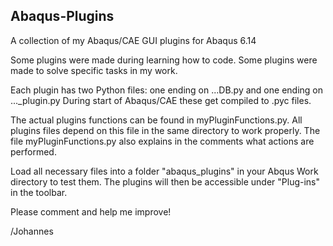 ## Abaqus-Plugins
A collection of my Abaqus/CAE GUI plugins for Abaqus 6.14

Some plugins were made during learning how to code.
Some plugins were made to solve specific tasks in my work.

Each plugin has two Python files: one ending on ...DB.py and one ending on ..._plugin.py
During start of Abaqus/CAE these get compiled to .pyc files.

The actual plugins functions can be found in myPluginFunctions.py.
All plugins files depend on this file in the same directory to work properly.
The file myPluginFunctions.py also explains in the comments what actions are performed.

Load all necessary files into a folder "abaqus_plugins" in your Abqus Work directory to test them.
The plugins will then be accessible under "Plug-ins" in the toolbar.

Please comment and help me improve!

/Johannes
